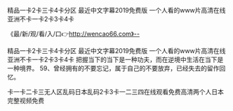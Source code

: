 精品一卡2卡三卡4卡分区
最近中文字幕2019免费版
一个人看的www片高清在线
亚洲不卡一卡2卡3卡4卡


《最/新/观/看/入/口👉http://wencao66.com》--

精品一卡2卡三卡4卡分区
最近中文字幕2019免费版
一个人看的www片高清在线
亚洲不卡一卡2卡3卡4卡
把握当下的当下是一种功夫，而在逆境中生活在当下是一种境界。
	59、曾经拥有的不要忘记，属于自己的不要放弃，已经失去的留作回忆。





卡一卡二卡三无人区乱码日本乱码2卡3卡一二三四在线观看免费高清两个人日本完整视频免费
